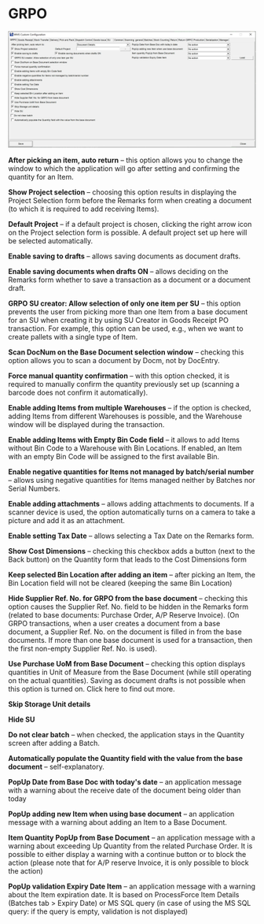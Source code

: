# GRPO

![GRPO](./media/grpo.webp)

**After picking an item, auto return** – this option allows you to change the window to which the application will go after setting and confirming the quantity for an Item.

**Show Project selection** – choosing this option results in displaying the Project Selection form before the Remarks form when creating a document (to which it is required to add receiving Items).

**Default Project** – if a default project is chosen, clicking the right arrow icon on the Project selection form is possible. A default project set up here will be selected automatically.

**Enable saving to drafts** – allows saving documents as document drafts.

**Enable saving documents when drafts ON** – allows deciding on the Remarks form whether to save a transaction as a document or a document draft.

**GRPO SU creator: Allow selection of only one item per SU** – this option prevents the user from picking more than one Item from a base document for an SU when creating it by using SU Creator in Goods Receipt PO transaction. For example, this option can be used, e.g., when we want to create pallets with a single type of Item.

**Scan DocNum on the Base Document selection window** – checking this option allows you to scan a document by Docm, not by DocEntry.

**Force manual quantity confirmation** – with this option checked, it is required to manually confirm the quantity previously set up (scanning a barcode does not confirm it automatically).

**Enable adding Items from multiple Warehouses** – if the option is checked, adding Items from different Warehouses is possible, and the Warehouse window will be displayed during the transaction.

**Enable adding Items with Empty Bin Code field** – it allows to add Items without Bin Code to a Warehouse with Bin Locations. If enabled, an Item with an empty Bin Code will be assigned to the first available Bin.

**Enable negative quantities for Items not managed by batch/serial number** – allows using negative quantities for Items managed neither by Batches nor Serial Numbers.

**Enable adding attachments** – allows adding attachments to documents. If a scanner device is used, the option automatically turns on a camera to take a picture and add it as an attachment.

**Enable setting Tax Date** – allows selecting a Tax Date on the Remarks form.

**Show Cost Dimensions** – checking this checkbox adds a button (next to the Back button) on the Quantity form that leads to the Cost Dimensions form

**Keep selected Bin Location after adding an item** – after picking an Item, the Bin Location field will not be cleared (keeping the same Bin Location)

**Hide Supplier Ref. No. for GRPO from the base document** – checking this option causes the Supplier Ref. No. field to be hidden in the Remarks form (related to base documents: Purchase Order, A/P Reserve Invoice). (On GRPO transactions, when a user creates a document from a base document, a Supplier Ref. No. on the document is filled in from the base documents. If more than one base document is used for a transaction, then the first non-empty Supplier Ref. No. is used).

**Use Purchase UoM from Base Document** – checking this option displays quantities in Unit of Measure from the Base Document (while still operating on the actual quantities). Saving as document drafts is not possible when this option is turned on. Click here to find out more.

**Skip Storage Unit details**

**Hide SU**

**Do not clear batch** – when checked, the application stays in the Quantity screen after adding a Batch.

**Automatically populate the Quantity field with the value from the base document** – self-explanatory.

**PopUp Date from Base Doc with today's date** – an application message with a warning about the receive date of the document being older than today

**PopUp adding new Item when using base document** – an application message with a warning about adding an Item to a Base Document.

**Item Quantity PopUp from Base Document** – an application message with a warning about exceeding Up Quantity from the related Purchase Order. It is possible to either display a warning with a continue button or to block the action (please note that for A/P reserve Invoice, it is only possible to block the action)

**PopUp validation Expiry Date Item** – an application message with a warning about the Item expiration date. It is based on ProcessForce Item Details (Batches tab > Expiry Date) or MS SQL query (in case of using the MS SQL query: if the query is empty, validation is not displayed)
